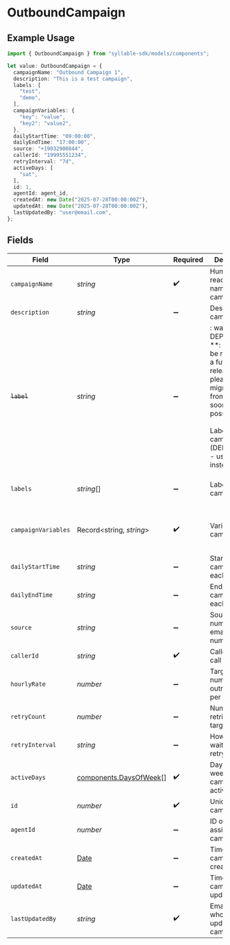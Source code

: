 # OutboundCampaign

## Example Usage

```typescript
import { OutboundCampaign } from "syllable-sdk/models/components";

let value: OutboundCampaign = {
  campaignName: "Outbound Campaign 1",
  description: "This is a test campaign",
  labels: [
    "test",
    "demo",
  ],
  campaignVariables: {
    "key": "value",
    "key2": "value2",
  },
  dailyStartTime: "09:00:00",
  dailyEndTime: "17:00:00",
  source: "+19032900844",
  callerId: "19995551234",
  retryInterval: "7d",
  activeDays: [
    "sat",
  ],
  id: 1,
  agentId: agent_id,
  createdAt: new Date("2025-07-28T00:00:00Z"),
  updatedAt: new Date("2025-07-28T00:00:00Z"),
  lastUpdatedBy: "user@email.com",
};
```

## Fields

| Field                                                                                                                                                                         | Type                                                                                                                                                                          | Required                                                                                                                                                                      | Description                                                                                                                                                                   | Example                                                                                                                                                                       |
| ----------------------------------------------------------------------------------------------------------------------------------------------------------------------------- | ----------------------------------------------------------------------------------------------------------------------------------------------------------------------------- | ----------------------------------------------------------------------------------------------------------------------------------------------------------------------------- | ----------------------------------------------------------------------------------------------------------------------------------------------------------------------------- | ----------------------------------------------------------------------------------------------------------------------------------------------------------------------------- |
| `campaignName`                                                                                                                                                                | *string*                                                                                                                                                                      | :heavy_check_mark:                                                                                                                                                            | Human readable name of campaign                                                                                                                                               | Outbound Campaign 1                                                                                                                                                           |
| `description`                                                                                                                                                                 | *string*                                                                                                                                                                      | :heavy_minus_sign:                                                                                                                                                            | Description of campaign                                                                                                                                                       | This is a test campaign                                                                                                                                                       |
| ~~`label`~~                                                                                                                                                                   | *string*                                                                                                                                                                      | :heavy_minus_sign:                                                                                                                                                            | : warning: ** DEPRECATED **: This will be removed in a future release, please migrate away from it as soon as possible.<br/><br/>Label for campaign (DEPRECATED - use labels instead) | test                                                                                                                                                                          |
| `labels`                                                                                                                                                                      | *string*[]                                                                                                                                                                    | :heavy_minus_sign:                                                                                                                                                            | Labels for campaign                                                                                                                                                           | [<br/>"test",<br/>"demo"<br/>]                                                                                                                                                |
| `campaignVariables`                                                                                                                                                           | Record<string, *string*>                                                                                                                                                      | :heavy_check_mark:                                                                                                                                                            | Variables for campaign                                                                                                                                                        | {<br/>"key": "value",<br/>"key2": "value2"<br/>}                                                                                                                              |
| `dailyStartTime`                                                                                                                                                              | *string*                                                                                                                                                                      | :heavy_minus_sign:                                                                                                                                                            | Start time of campaign each day                                                                                                                                               | 09:00:00                                                                                                                                                                      |
| `dailyEndTime`                                                                                                                                                                | *string*                                                                                                                                                                      | :heavy_minus_sign:                                                                                                                                                            | End time of campaign each day                                                                                                                                                 | 17:00:00                                                                                                                                                                      |
| `source`                                                                                                                                                                      | *string*                                                                                                                                                                      | :heavy_minus_sign:                                                                                                                                                            | Source phone number, email, or SMS number                                                                                                                                     | +19032900844                                                                                                                                                                  |
| `callerId`                                                                                                                                                                    | *string*                                                                                                                                                                      | :heavy_check_mark:                                                                                                                                                            | Caller ID for call                                                                                                                                                            | 19995551234                                                                                                                                                                   |
| `hourlyRate`                                                                                                                                                                  | *number*                                                                                                                                                                      | :heavy_minus_sign:                                                                                                                                                            | Target number of outreach calls per hour                                                                                                                                      | 25                                                                                                                                                                            |
| `retryCount`                                                                                                                                                                  | *number*                                                                                                                                                                      | :heavy_minus_sign:                                                                                                                                                            | Number of retries per target                                                                                                                                                  | 1                                                                                                                                                                             |
| `retryInterval`                                                                                                                                                               | *string*                                                                                                                                                                      | :heavy_minus_sign:                                                                                                                                                            | How long to wait before retrying                                                                                                                                              | 30m                                                                                                                                                                           |
| `activeDays`                                                                                                                                                                  | [components.DaysOfWeek](../../models/components/daysofweek.md)[]                                                                                                              | :heavy_check_mark:                                                                                                                                                            | Days of the week when campaign is active                                                                                                                                      | ["mon", "tue", "wed", "thu", "fri"]                                                                                                                                           |
| `id`                                                                                                                                                                          | *number*                                                                                                                                                                      | :heavy_check_mark:                                                                                                                                                            | Unique ID for campaign                                                                                                                                                        | 1                                                                                                                                                                             |
| `agentId`                                                                                                                                                                     | *number*                                                                                                                                                                      | :heavy_minus_sign:                                                                                                                                                            | ID of agent assigned to campaign                                                                                                                                              | agent_id                                                                                                                                                                      |
| `createdAt`                                                                                                                                                                   | [Date](https://developer.mozilla.org/en-US/docs/Web/JavaScript/Reference/Global_Objects/Date)                                                                                 | :heavy_minus_sign:                                                                                                                                                            | Timestamp of campaign creation                                                                                                                                                | 2025-07-28T00:00:00Z                                                                                                                                                          |
| `updatedAt`                                                                                                                                                                   | [Date](https://developer.mozilla.org/en-US/docs/Web/JavaScript/Reference/Global_Objects/Date)                                                                                 | :heavy_minus_sign:                                                                                                                                                            | Timestamp of campaign update                                                                                                                                                  | 2025-07-28T00:00:00Z                                                                                                                                                          |
| `lastUpdatedBy`                                                                                                                                                               | *string*                                                                                                                                                                      | :heavy_check_mark:                                                                                                                                                            | Email of user who last updated campaign                                                                                                                                       | user@email.com                                                                                                                                                                |